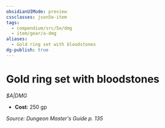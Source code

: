```yaml
---
obsidianUIMode: preview
cssclasses: json5e-item
tags:
  - compendium/src/5e/dmg
  - item/gear/a-dmg
aliases:
  - Gold ring set with bloodstones
dg-publish: true
---
```

# Gold ring set with bloodstones
*$A|DMG*  

- **Cost**: 250 gp

*Source: Dungeon Master's Guide p. 135*